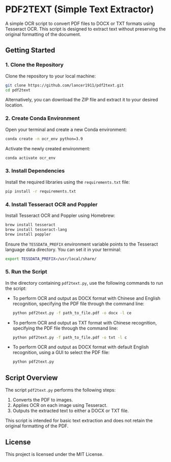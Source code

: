 # PDF2TEXT (Simple Text Extractor)

A simple OCR script to convert PDF files to DOCX or TXT formats using Tesseract OCR. This script is designed to extract text without preserving the original formatting of the document.

## Getting Started

### 1. Clone the Repository

Clone the repository to your local machine:

```bash
git clone https://github.com/lancer1911/pdf2text.git
cd pdf2text
```

Alternatively, you can download the ZIP file and extract it to your desired location.

### 2. Create Conda Environment

Open your terminal and create a new Conda environment:

```bash
conda create -n ocr_env python=3.9
```

Activate the newly created environment:

```bash
conda activate ocr_env
```

### 3. Install Dependencies

Install the required libraries using the `requirements.txt` file:

```bash
pip install -r requirements.txt
```

### 4. Install Tesseract OCR and Poppler

Install Tesseract OCR and Poppler using Homebrew:

```bash
brew install tesseract
brew install tesseract-lang
brew install poppler
```

Ensure the `TESSDATA_PREFIX` environment variable points to the Tesseract language data directory. You can set it in your terminal:

```bash
export TESSDATA_PREFIX=/usr/local/share/
```

### 5. Run the Script

In the directory containing `pdf2text.py`, use the following commands to run the script:

- To perform OCR and output as DOCX format with Chinese and English recognition, specifying the PDF file through the command line:

  ```bash
  python pdf2text.py -f path_to_file.pdf -o docx -l ce
  ```

- To perform OCR and output as TXT format with Chinese recognition, specifying the PDF file through the command line:

  ```bash
  python pdf2text.py -f path_to_file.pdf -o txt -l c
  ```

- To perform OCR and output as DOCX format with default English recognition, using a GUI to select the PDF file:

  ```bash
  python pdf2text.py
  ```

## Script Overview

The script `pdf2text.py` performs the following steps:
1. Converts the PDF to images.
2. Applies OCR on each image using Tesseract.
3. Outputs the extracted text to either a DOCX or TXT file.

This script is intended for basic text extraction and does not retain the original formatting of the PDF.

## License

This project is licensed under the MIT License. 
